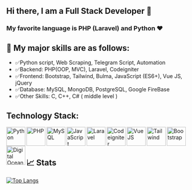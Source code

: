## Hi there, I am a Full Stack Developer 👋

### My favorite language is PHP (Laravel) and Python ❤️
## 🌈 My major skills are as follows:

- ✅Python script, Web Scraping, Telegram Script, Automation
- ✅Backend: PHP(OOP, MVC), Laravel, Codeigniter
- ✅Frontend: Bootstrap, Tailwind, Bulma, JavaScript (ES6+), Vue JS, jQuery
- ✅Database: MySQL, MongoDB, PostgreSQL, Google FireBase
- ✅Other Skills: C, C++, C# ( middle level )

## Technology Stack:

<img align="left" alt="Python" height="50px" src="https://www.vectorlogo.zone/logos/python/python-icon.svg" />
<img align="left" alt="PHP" height="50px" src="https://www.vectorlogo.zone/logos/php/php-ar21.svg" />
<img align="left" alt="MySQL" height="50px" src="https://seeklogo.com/images/M/MySQL-logo-F6FF285A58-seeklogo.com.png" />
<img align="left" alt="JavaScript" height="50px" src="https://seeklogo.com/images/J/javascript-js-logo-2949701702-seeklogo.com.png" />
<img align="left" alt="Laravel" height="50px" src="https://www.vectorlogo.zone/logos/laravel/laravel-ar21.svg" />
<img align="left" alt="Codeigniter" height="50px" src="https://seeklogo.com/images/C/codeigniter-logo-BDF3D666E7-seeklogo.com.png" />
<img align="left" alt="Vue JS" height="50px" src="https://seeklogo.com/images/V/vuejs-logo-17D586B587-seeklogo.com.png" />
<img align="left" alt="Tailwind" height="50px" src="https://seeklogo.com/images/T/tailwind-css-logo-5AD4175897-seeklogo.com.png" />
<img align="left" alt="Bootstrap" height="50px" src="https://seeklogo.com/images/B/bootstrap-logo-3C30FB2A16-seeklogo.com.png" />
<img align="left" alt="Digital Ocean" height="50px" src="https://www.vectorlogo.zone/logos/digitalocean/digitalocean-ar21.svg" />

<br />
<br />
<br />

## 📈 Stats
[![Top Langs](https://github-readme-stats.vercel.app/api/top-langs/?username=useymur&langs_count=10&layout=compact)](https://github-readme-stats.vercel.app/api/top-langs/?username=useymur&langs_count=10&layout=compact)

<!--
**umudov-seymur/umudov-seymur** is a ✨ _special_ ✨ repository because its `README.md` (this file) appears on your GitHub profile.

Here are some ideas to get you started:

- 🔭 I’m currently working on ...
- 🌱 I’m currently learning ...
- 👯 I’m looking to collaborate on ...
- 🤔 I’m looking for help with ...
- 💬 Ask me about ...
- 📫 How to reach me: ...
- 😄 Pronouns: ...
- ⚡ Fun fact: ...
-->

